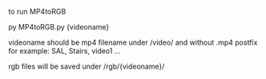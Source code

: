to run MP4toRGB

py MP4toRGB.py {videoname}

videoname should be mp4 filename under /video/ and without .mp4 postfix
for example: SAL, Stairs, video1 ...

rgb files will be saved under /rgb/{videoname}/
